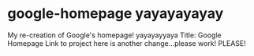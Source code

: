# google-homepage yayayayayay
My re-creation of Google's homepage! yayayayyaya
Title: Google Homepage
Link to project here is another change...please work! PLEASE!